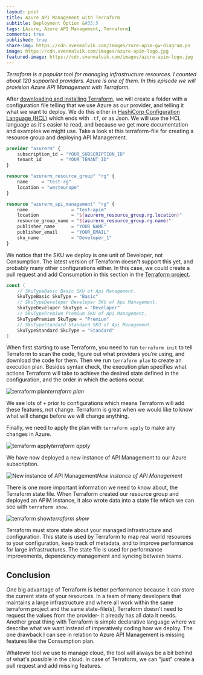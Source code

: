 ```yaml
---
layout: post
title: Azure API Management with Terraform
subtitle: Deployment Option &#35;5
tags: [Azure, Azure API Management, Terraform]
comments: true
published: true
share-img: https://cdn.svenmalvik.com/images/zure-apim-gw-diagram.pn
image: https://cdn.svenmalvik.com/images/azure-apim-logo.jpg
featured-image: https://cdn.svenmalvik.com/images/azure-apim-logo.jpg
---
```


*Terraform is a popular tool for managing infrastructure resources. I counted about 120 supported providers. Azure is one of them. In this episode we will provision Azure API Management with Terraform.*

After [downloading and installing Terraform](https://learn.hashicorp.com/terraform/getting-started/install.html), we will create a folder with a configuration file telling that we use Azure as our provider, and telling it what we want to deploy. We do this either in [HashiCorp Configuration Language (HCL)](https://github.com/hashicorp/hcl) which ends with `.tf`, or as Json. We will use the HCL language as it's easier to read, and because we get more documentation and examples we might use. Take a look at this terraform-file for creating a resource group and deploying API Management.

```terraform
provider "azurerm" {
    subscription_id = "YOUR_SUBSCRIPTION_ID"
    tenant_id       = "YOUR_TENANT_ID"
}

resource "azurerm_resource_group" "rg" {
    name     = "test-rg"
    location = "westeurope"
}

resource "azurerm_api_management" "rg" {
    name                = "test-apim"
    location            = "${azurerm_resource_group.rg.location}"
    resource_group_name = "${azurerm_resource_group.rg.name}"
    publisher_name      = "YOUR NAME"
    publisher_email     = "YOUR_EMAIL"
    sku_name            = "Developer_1"
}
```

We notice that the SKU we deploy is one unit of Developer, not Consumption. The latest version of Terraform doesn't support this yet, and probably many other configurations either. In this case, we could create a pull request and add Consumption in this section in the [Terraform project](https://github.com/terraform-providers/terraform-provider-azurerm/blob/d1ddff03ce3371ee3beeca5c548cf409437841a4/vendor/github.com/Azure/azure-sdk-for-go/services/apimanagement/mgmt/2018-01-01/apimanagement/models.go#L480-L489).

```go
const (
	// SkuTypeBasic Basic SKU of Api Management.
	SkuTypeBasic SkuType = "Basic"
	// SkuTypeDeveloper Developer SKU of Api Management.
	SkuTypeDeveloper SkuType = "Developer"
	// SkuTypePremium Premium SKU of Api Management.
	SkuTypePremium SkuType = "Premium"
	// SkuTypeStandard Standard SKU of Api Management.
	SkuTypeStandard SkuType = "Standard"
)
```

When first starting to use Terraform, you need to run `terraform init` to tell Terraform to scan the code, figure out what providers you’re using, and download the code for them. Then we run `terraform plan` to create an execution plan. Besides syntax check, the execution plan specifies what actions Terraform will take to achieve the desired state defined in the configuration, and the order in which the actions occur.

![terraform plan](https://cdn.svenmalvik.com/images/azure-apim-deploy-with-terraform-0.png)*terraform plan*

We see lots of `+` prior to configurations which means Terraform will add these features, not change. Terraform is great when we would like to know what will change before we will change anything.

Finally, we need to apply the plan with `terraform apply` to make any changes in Azure.

![terraform apply](https://cdn.svenmalvik.com/images/azure-apim-deploy-with-terraform-1.png)*terraform apply*

We have now deployed a new instance of API Management to our Azure subscription.

![New instance of API Management](https://cdn.svenmalvik.com/images/azure-apim-deploy-with-terraform-2.png)*New instance of API Management*

There is one more important information we need to know about, the Terraform state file. When Terraform created our resource group and deployed an APIM instance, it also wrote data into a state file which we can see with `terraform show`.

![terraform show](https://cdn.svenmalvik.com/images/azure-apim-deploy-with-terraform-3.png)*terraform show*

Terraform must store state about your managed infrastructure and configuration. This state is used by Terraform to map real world resources to your configuration, keep track of metadata, and to improve performance for large infrastructures. The state file is used for performance improvements, dependency management and syncing between teams.

## Conclusion
One big advantage of Terraform is better performance because it can store the current state of your resources. In a team of many developers that maintains a large infrastructure and where all work within the same terraform project and the same state-file(s), Terraform doesn’t need to request the values from the provider- it already has all data it needs. Another great thing with Terraform is simple declarative language where we describe what we want instead of imperatively coding how we deploy. The one drawback I can see in relation to Azure API Management is missing features like the Consumption plan.

Whatever tool we use to manage cloud, the tool will always be a bit behind of what's possible in the cloud. In case of Terraform, we can "just" create a pull request and add missing features.

